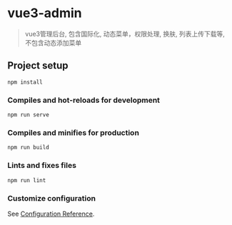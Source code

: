 # vue3-admin
> vue3管理后台, 包含国际化, 动态菜单，权限处理, 换肤, 列表上传下载等, 不包含动态添加菜单

## Project setup
```
npm install
```

### Compiles and hot-reloads for development
```
npm run serve
```

### Compiles and minifies for production
```
npm run build
```

### Lints and fixes files
```
npm run lint
```

### Customize configuration
See [Configuration Reference](https://cli.vuejs.org/config/).
